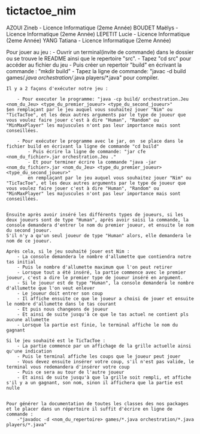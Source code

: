 # tictactoe_nim

AZOUI Zineb - Licence Informatique (2eme Année)
BOUDET Maëlys - Licence Informatique (2eme Année)
LEPETIT Lucie - Licence Informatique (2eme Année)
YANG Tatiana - Licence Informatique (2eme Année)


Pour jouer au jeu : 
	- Ouvrir un terminal(invite de commande) dans le dossier ou se trouve le README ainsi que le repertoire "src".
	- Tapez "cd src" pour accéder au fichier du jeu
	- Puis créer un repertoir "build" en écrivant la commande : "mkdir build"
	- Tapez la ligne de commande: "javac -d build games/*.java orchestration/*.java players/*.java" pour compiler.
	
	Il y a 2 façons d'exécuter notre jeu :
	
		- Pour executer le programme: "java -cp build/ orchestration.Jeu <nom_du_Jeu> <type_du_premier_joueur> <type_du_second_joueur>" 
    $en remplaçant par le jeu auquel vous souhaitez jouer "Nim" ou "TicTacToe", et les deux autres arguments par le type de joueur que vous voulez faire jouer c'est à dire "Human", "Random" ou "MinMaxPlayer" les majuscules n'ont pas leur importance mais sont conseillées.
		
		- Pour exécuter le programme avec le jar, on  se place dans le fichier build en écrivant la ligne de commande "cd build"
			- Puis écrire la ligne de commande: "jar cfe <nom_du_fichier>.jar orchestration.Jeu ."
			- Et pour terminer écrire la commande "java -jar <nom_du_fichier>.jar <nom_du_Jeu> <type_du_premier_joueur> <type_du_second_joueur>" 
			en remplaçant par le jeu auquel vous souhaitez jouer "Nim" ou "TicTacToe", et les deux autres arguments par le type de joueur que vous voulez faire jouer c'est à dire "Human", "Random" ou "MinMaxPlayer" les majuscules n'ont pas leur importance mais sont conseillées.
		
		
	Ensuite après avoir inséré les différents types de joueurs, si les deux joueurs sont de type "Human", après avoir saisi la commande, la console demandera d'entrer le nom du premier joueur, et ensuite le nom du second joueur.
	S'il n'y a qu'un seul joueur de type "Human" alors, elle demandera le nom de ce joueur. 
	
	Après cela, si le jeu souhaité jouer est Nim :
		- La console demandera le nombre d'allumette que contiendra notre tas initial
		- Puis le nombre d'allumette maximum que l'on peut retirer
		- Lorsque tout a été inséré, la partie commence avec le premier joueur, c'est a dire le premier type de joueur inséré en argument.
		- Si le joueur est de type "Human", la console demandera le nombre d'allumette que l'on veut enlever
		- Le joueur doit entrer son coup
		- Il affiche ensuite ce que le joueur a choisi de jouer et ensuite le nombre d'allumette dans le tas courant
		- Et puis nous changeons de joueur
		- Et ainsi de suite jusqu'à ce que le tas actuel ne contient pls aucune allumette
		- Lorsque la partie est finie, le terminal affiche le nom du gagnant
	
	Si le jeu souhaité est le TicTacToe :
		- La partie commence par un affichage de la grille actuelle ainsi qu'une indication
		- Puis le terminal affiche les coups que le joueur peut jouer
		- Vous devez ensuite insérer votre coup, s'il n'est pas valide, le terminal vous redemandera d'insérer votre coup
		- Puis ce sera au tour de l'autre joueur
		- Et ainsi de suite jusqu'à que la grille soit rempli, et affiche s'il y a un gagnant, son nom, sinon il affichera que la partie est nulle 
		
		
	Pour générer la documentation de toutes les classes des nos packages et le placer dans un répertoire il suffit d'écrire en ligne de commande : 
		-"javadoc -d <nom_du_repertoire> games/*.java orchestration/*.java players/*.java"
